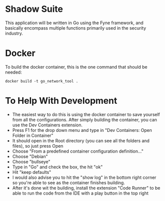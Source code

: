 # Shadow Suite
This application will be written in Go using the Fyne framework, and basically encompass multiple functions primarily used in the security industry.

# Docker
To build the docker container, this is the one command that should be needed:
```
docker build -t go_network_tool .
```

# To Help With Development
- The easiest way to do this is using the docker container to save yourself from all the configurations. After simply building the container, you can use the Dev Containers extension.
- Press F1 for the drop down menu and type in "Dev Containers: Open Folder in Container"
- It should open in the Root directory (you can see all the folders and files), so just press Open
- Choose "From a predefined container configuration definition..."
- Choose "Debian"
- Choose "bullseye"
- Type in "Go" and check the box, the hit "ok"
- Hit "keep defaults"
- I would also advise you to hit the "show log" in the bottom right corner so you're able to see as the container finishes building.
- After it's done wit the building, install the extension "Code Runner" to be able to run the code from the IDE with a play button in the top right

